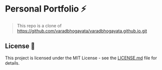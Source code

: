 # Personal Portfolio ⚡️ 
> This repo is a clone of https://github.com/varadbhogayata/varadbhogayata.github.io.git

## License 📄
This project is licensed under the MIT License - see the [LICENSE.md](./LICENSE) file for details.
